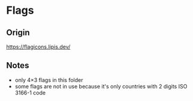 # Flags

## Origin
https://flagicons.lipis.dev/

## Notes

- only 4×3 flags in this folder
- some flags are not in use because it's only countries with 2 digits ISO 3166-1 code

